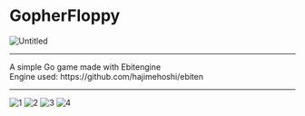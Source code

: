 # GopherFloppy
![Untitled](https://github.com/GoEntity/GopherFloppy/assets/116807050/d6a9e5a9-a7dc-4c69-93d3-20127b26299f) <br>
<hr>
A simple Go game made with Ebitengine <br>
Engine used: https://github.com/hajimehoshi/ebiten <br>
<hr>

![1](https://github.com/GoEntity/GopherFloppy/assets/116807050/b6f85d51-5887-49bd-b8c2-332963b4e317)
![2](https://github.com/GoEntity/GopherFloppy/assets/116807050/2bf805c2-24c4-4ca3-aac9-efa813a94ff1)
![3](https://github.com/GoEntity/GopherFloppy/assets/116807050/685c27f0-922f-4999-b390-73b2ad342815)
![4](https://github.com/GoEntity/GopherFloppy/assets/116807050/2d237450-8659-4a10-b61c-79c29262d33c)
